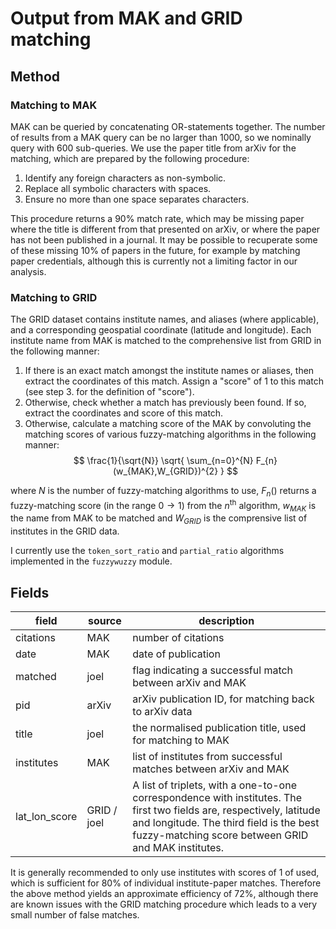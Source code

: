 # Output from MAK and GRID matching

## Method

### Matching to MAK

MAK can be queried by concatenating OR-statements together. The number of results from a MAK query can be no larger than 1000, so we nominally query with 600 sub-queries. We use the paper title from arXiv for the matching, which are prepared by the following procedure:

1. Identify any foreign characters as non-symbolic.
2. Replace all symbolic characters with spaces.
3. Ensure no more than one space separates characters.

This procedure returns a 90% match rate, which may be missing paper where the title is different from that presented on arXiv, or where the paper has not been published in a journal. It may be possible to recuperate some of these missing 10% of papers in the future, for example by matching paper credentials, although this is currently not a limiting factor in our analysis.

### Matching to GRID

The GRID dataset contains institute names, and aliases (where applicable), and a corresponding geospatial coordinate (latitude and longitude). Each institute name from MAK is matched to the comprehensive list from GRID in the following manner:

1. If there is an exact match amongst the institute names or aliases, then extract the coordinates of this match. Assign a "score" of 1 to this match (see step 3. for the definition of "score").
2. Otherwise, check whether a match has previously been found. If so, extract the coordinates and score of this match.
3. Otherwise, calculate a matching score of the MAK by convoluting the matching scores of various fuzzy-matching algorithms in the following manner:
$$ \frac{1}{\sqrt{N}} \sqrt{ \sum_{n=0}^{N} F_{n}(w_{MAK},W_{GRID})^{2} } $$

where $N$ is the number of fuzzy-matching algorithms to use, $F_{n}()$ returns a fuzzy-matching score (in the range $0 \rightarrow 1$) from the $n^{\text{th}}$ algorithm, $w_{MAK}$ is the name from MAK to be matched and $W_{GRID}$ is the comprensive list of institutes in the GRID data.

I currently use the `token_sort_ratio` and `partial_ratio` algorithms implemented in the `fuzzywuzzy` module.

## Fields

| field | source | description |
|---|---|---|
| citations | MAK | number of citations |
| date | MAK | date of publication |
| matched | joel | flag indicating a successful match between arXiv and MAK |
| pid | arXiv | arXiv publication ID, for matching back to arXiv data |
| title | joel | the normalised publication title, used for matching to MAK |
| institutes | MAK | list of institutes from successful matches between arXiv and MAK |
| lat_lon_score | GRID / joel | A list of triplets, with a one-to-one correspondence with institutes. The first two fields are, respectively, latitude and longitude. The third field is the best fuzzy-matching score between GRID and MAK institutes. |

It is generally recommended to only use institutes with scores of 1 of used, which is sufficient for 80% of individual institute-paper matches. Therefore the above method yields an approximate efficiency of 72%, although there are known issues with the GRID matching procedure which leads to a very small number of false matches.
